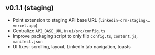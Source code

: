 ## v0.1.1 (staging)

- Point extension to staging API base URL (`linkedin-crm-staging-…vercel.app`)
- Centralize `API_BASE_URL` in `ui/src/config.ts`
- Improve packaging script to only flip `config.ts`, `content.js`, `manifest.json`
- UI fixes: scrolling, layout, LinkedIn tab navigation, toasts



